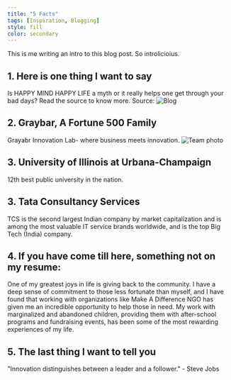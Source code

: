 ```yaml
---
title: "5 Facts"
tags: [Inspiration, Blogging]
style: fill
color: secondary
---
```



This is me writing an intro to this blog post. So introlicioius.

## 1. Here is one thing I want to say

Is HAPPY MIND HAPPY LIFE a myth or it really helps one get through your bad days? Read the source to know more.
Source: 
![Blog](https://sankalpjainblogs.wixsite.com/myblogs/post/starting-fresh-what-all-it-takes/)

## 2. Graybar, A Fortune 500 Family

Grayabr Innovation Lab- where business meets innovation.
![Team photo](https://researchpark.illinois.edu/wp-content/uploads/2020/05/Graybar-Team-Photo-Day-768x526.jpg)

## 3. University of Illinois at Urbana-Champaign

12th best public university in the nation.

## 3. Tata Consultancy Services

TCS is the second largest Indian company by market capitalization and is among the most valuable IT service brands worldwide, and is the top Big Tech (India) company.

## 4. If you have come till here, something not on my resume:

One of my greatest joys in life is giving back to the community. I have a deep sense of commitment to those less fortunate than myself, and I have found that working with organizations like Make A Difference NGO has given me an incredible opportunity to help those in need. My work with marginalized and abandoned children, providing them with after-school programs and fundraising events, has been some of the most rewarding experiences of my life.

## 5. The last thing I want to tell you

"Innovation distinguishes between a leader and a follower." - Steve Jobs


